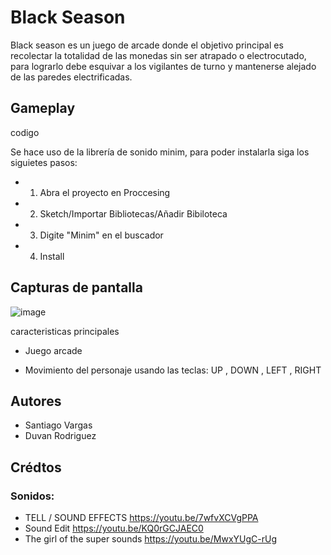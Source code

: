 # Black Season

Black season es un juego de arcade donde el objetivo principal es recolectar la totalidad de las monedas sin ser atrapado o electrocutado, para lograrlo debe esquivar a los vigilantes de turno y mantenerse alejado de las paredes electrificadas.

## Gameplay




codigo

Se hace uso de la librería de sonido minim, para poder instalarla siga los siguietes pasos:

- 1. Abra el proyecto en Proccesing

- 2. Sketch/Importar Bibliotecas/Añadir Bibiloteca

- 3. Digite "Minim" en el buscador

- 4. Install


## Capturas de pantalla





![image](https://user-images.githubusercontent.com/90475407/136490447-9b417c5f-259f-4393-8627-d4d7804b3ad9.png)


caracteristicas principales


* Juego arcade

* Movimiento del personaje usando las teclas: UP , DOWN , LEFT , RIGHT

## Autores
* Santiago Vargas 
* Duvan Rodriguez

## Crédtos

### Sonidos:

* TELL / SOUND EFFECTS https://youtu.be/7wfvXCVgPPA
* Sound Edit https://youtu.be/KQ0rGCJAEC0
* The girl of the super sounds https://youtu.be/MwxYUgC-rUg


